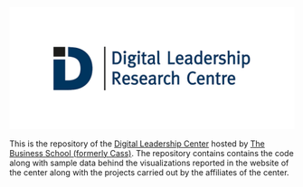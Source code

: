 ![](images/dlrc.jpg)

This is the repository of the [Digital Leadership
Center](https://www.cass.city.ac.uk/faculties-and-research/centres/digital-leadership-research-centre)
hosted by [The Business School (formerly Cass)](https://www.cass.city.ac.uk/).
The repository contains contains the code along with sample data behind the
visualizations reported in the website of the center along with the projects
carried out by the affiliates of the center.
